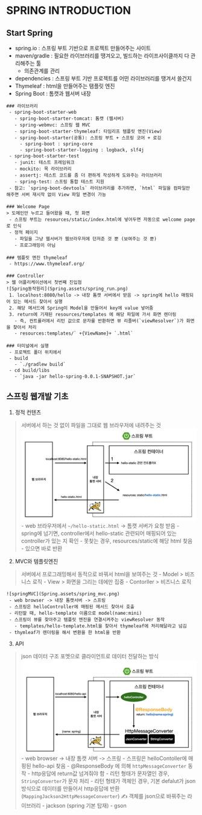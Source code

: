 # SPRING INTRODUCTION

 ## Start Spring
   - spring.io : 스프링 부트 기반으로 프로젝트 만들어주는 사이트
   - maven/gradle : 필요한 라이브러리를 땡겨오고, 빌드하는 라이프사이클까지 다 관리해주는 툴
     - 의존관계를 관리
   - dependencies : 스프링 부트 기반 프로젝트를 어떤 라이브러리를 땡겨서 쓸건지
   - Thymeleaf : html을 만들어주는 탬플릿 엔진
   - Spring Boot : 톰캣과 웹서버 내장

    ### 라이브러리
     - spring-boot-starter-web
       - spring-boot-starter-tomcat: 톰캣 (웹서버)
       - spring-webmvc: 스프링 웹 MVC
       - spring-boot-starter-thymeleaf: 타임리프 템플릿 엔진(View) 
       - spring-boot-starter(공통): 스프링 부트 + 스프링 코어 + 로깅
         - spring-boot : spring-core
         - spring-boot-starter-logging : logback, slf4j
     - spring-boot-starter-test
       - junit: 테스트 프레임워크
       - mockito: 목 라이브러리
       - assertj: 테스트 코드를 좀 더 편하게 작성하게 도와주는 라이브러리
       - spring-test: 스프링 통합 테스트 지원
     - 참고: `spring-boot-devtools` 라이브러리를 추가하면, `html` 파일을 컴파일만 해주면 서버 재시작 없이 View 파일 변경이 가능
    
    ### Welcome Page
    > 도메인만 누르고 들어왔을 때, 첫 화면 
     - 스프링 부트는 resources/static/index.html에 넣어두면 자동으로 welcome page로 인식
     - 정적 페이지
       - 파일을 그냥 웹서버가 웹브라우저에 던저준 것 뿐 (보여주는 것 뿐)
       - 프로그래밍이 아님
    
    ### 템플릿 엔진 thymeleaf
     - https://www.thymeleaf.org/
    
    ### Controller
    > 웹 어플리케이션에서 첫번째 진입점
    ![Spring동작원리](Spring.assets/spring_run.png)
     1. localhost:8080/hello -> 내장 톰캣 서버에서 받음 -> spring에 hello 매핑되어 있는 메서드 찾아서 실행
     2. 해당 메서드에 Spring이 Model을 만들어서 key에 value 넣어줌
     3. return에 기재된 resources/templates 에 해당 파일에 가서 화면 렌더링
       - 즉, 컨트롤러에서 리턴 값으로 문자를 반환하면 뷰 리졸버(`viewResolver`)가 화면을 찾아서 처리
       - resources:templates/` +{ViewName}+ `.html`

    ### 터미널에서 실행
     - 프로젝트 폴더 위치에서
     - build
       - `./gradlew build`
     - cd build/libs
       - `java -jar hello-spring-0.0.1-SNAPSHOT.jar`

 ## 스프링 웹개발 기초
   1. 정적 컨텐츠
   > 서버에서 하는 것 없이 파일을 그대로 웹 브라우저에 내려주는 것
   ![spring정적컨텐츠](Spring.assets/spring_static.png)
     - web 브라우저에서 `~/hello-static.html` -> 톰캣 서버가 요청 받음
     - spring에 넘기면, controller에서 hello-static 관련되어 매핑되어 있는 controller가 있는 지 확인
     - 못찾는 경우, resources/static에 해당 html 찾음
     - 있으면 바로 반환

   2. MVC와 템플릿엔진
   > 서버에서 프로그래밍해서 동적으로 바꿔서 html을 보여주는 것
    - Model
     > 비즈니스 로직
    - View
     > 화면을 그리는 데에만 집중
    - Contorller
     > 비즈니스 로직
    
    ![springMVC](Spring.assets/spring_mvc.png)
     - web browser -> 내장 톰캣서버 -> 스프링
     - 스프링은 helloController에 매핑된 메서드 찾아서 호출
     - 리턴할 때, hello-template 이름으로 model(name:mini)
     - 스프링이 뷰를 찾아주고 템플릿 엔진을 연결시켜주는 viewResolver 동작
       - templates/hello-template.html을 찾아서 thymeleaf에 처리해달라고 넘김
     - thymleaf가 렌더링을 해서 변환을 한 html을 반환

   3. API
   > json 데이터 구조 포멧으로 클라이언트로 데이터 전달하는 방식
   ![springAPI](Spring.assets/spring_api.png)
    - web browser -> 내장 톰캣 서버 -> 스프링
    - 스프링은 helloContoller에 매핑된 hello-api 찾음
    - @ResponseBody 에 의해 `httpMessageConverter` 동작
       - http응답에 return값 넘겨줘야 함
       - 리턴 형태가 문자열인 경우, `StringConverter`가 문자 처리
       - 리턴 형태가 객체인 경우, 기본 defalut가 json방식으로 데이터를 만들어서 http응답에 반환 (`MappingJackson2HttpMessageConverter`)
    ✍️ 객체를 json으로 바꿔주는 라이브러리
       - jackson (spring 기본 탑재)
       - gson
